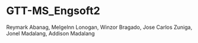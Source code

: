 # GTT-MS_Engsoft2
Reymark Abanag, Melgelnn Lonogan, Winzor Bragado, Jose Carlos Zuniga, Jonel Madalang, Addison Madalang
